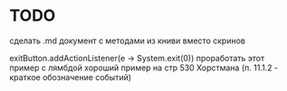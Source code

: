 # TODO

сделать .md документ с методами из книви вместо скринов

exitButton.addActionListener(e -> System.exit(0)) проработать этот пример с лямбдой
хороший пример на стр 530 Хорстмана (п. 11.1.2 - краткое обозначение событий)


